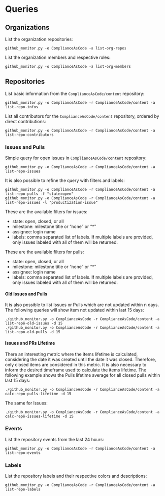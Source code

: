 # Queries
## Organizations
List the organization repositories:
```shell
github_monitor.py -o ComplianceAsCode -a list-org-repos
```

List the organization members and respective roles:
```shell
github_monitor.py -o ComplianceAsCode -a list-org-members
```

## Repositories
List basic information from the `ComplianceAsCode/content` repository:
```shell
github_monitor.py -o ComplianceAsCode -r ComplianceAsCode/content -a list-repo-infos
```
List all contributors for the `ComplianceAsCode/content` repository, ordered by direct contributions:
```shell
github_monitor.py -o ComplianceAsCode -r ComplianceAsCode/content -a list-repo-contributors
```

### Issues and Pulls
Simple query for open issues in `ComplianceAsCode/content` repository:
```shell
github_monitor.py -o ComplianceAsCode -r ComplianceAsCode/content -a list-repo-issues
```

It is also possible to refine the query with filters and labels:
```shell
github_monitor.py -o ComplianceAsCode -r ComplianceAsCode/content -a list-repo-pulls -f "state=open"
github_monitor.py -o ComplianceAsCode -r ComplianceAsCode/content -a list-repo-issues -l "productization-issue"
```

These are the available filters for issues:
 - state: open, closed, or all
 - milestone: milestone title or “none” or “*”
 - assignee: login name
 - labels: comma separated list of labels. If multiple labels are provided, only issues labeled with all of them will be returned.

These are the available filters for pulls:
 - state: open, closed, or all
 - milestone: milestone title or “none” or “*”
 - assignee: login name
 - labels: comma separated list of labels. If multiple labels are provided, only issues labeled with all of them will be returned.

#### Old Issues and Pulls
It is also possible to list Issues or Pulls which are not updated within n days. The following queries will show item not updated within last 15 days:
```shell
./github_monitor.py -o ComplianceAsCode -r ComplianceAsCode/content -a list-repo-old-issues -d 15
./github_monitor.py -o ComplianceAsCode -r ComplianceAsCode/content -a list-repo-old-pulls -d 15
```

#### Issues and PRs Lifetime
There an interesting metric where the items lifetime is calculated, considering the date it was created until the date it was closed. Therefore, only closed items are considered in this metric. It is also necessary to inform the desired timeframe used to calculate the items lifetime.
The following example shows the Pulls lifetime average for all closed pulls within last 15 days:
```shell
./github_monitor.py -o ComplianceAsCode -r ComplianceAsCode/content -a calc-repo-pulls-lifetime -d 15
```
The same for Issues:
```shell
./github_monitor.py -o ComplianceAsCode -r ComplianceAsCode/content -a calc-repo-issues-lifetime -d 15
```

### Events
List the repository events from the last 24 hours:
```shell
github_monitor.py -o ComplianceAsCode -r ComplianceAsCode/content -a list-repo-events
```

### Labels
List the repository labels and their respective colors and descriptions:
```shell
github_monitor.py -o ComplianceAsCode -r ComplianceAsCode/content -a list-repo-labels
```
